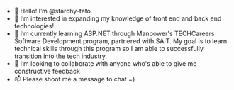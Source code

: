 - 👋 Hello! I’m @starchy-tato
- 👀 I’m interested in expanding my knowledge of front end and back end technologies!
- 🌱 I’m currently learning ASP.NET through Manpower's TECHCareers Software Development program, partnered with SAIT. My goal is to learn technical skills through this program so I am able to successfully transition into the tech industry.
- 💞️ I’m looking to collaborate with anyone who's able to give me constructive feedback
- 📫 Please shoot me a message to chat =)

<!---
starchy-tato/starchy-tato is a ✨ special ✨ repository because its `README.md` (this file) appears on your GitHub profile.
You can click the Preview link to take a look at your changes.
--->
